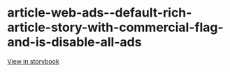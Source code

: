# article-web-ads--default-rich-article-story-with-commercial-flag-and-is-disable-all-ads

[View in storybook](https://raw.githack.com/Independent-Digital-News-and-Media-Ltd/indy100-pwamp-sb/PR-309-sb/index.html?path=/story/article-web-ads--default-rich-article-story-with-commercial-flag-and-is-disable-all-ads)